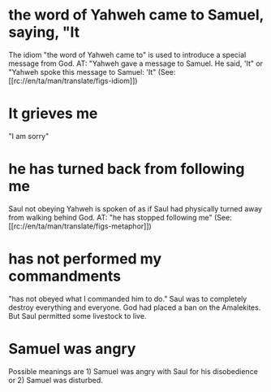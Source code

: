 # the word of Yahweh came to Samuel, saying, "It

The idiom "the word of Yahweh came to" is used to introduce a special message from God. AT: "Yahweh gave a message to Samuel. He said, 'It" or "Yahweh spoke this message to Samuel: 'It" (See: [[rc://en/ta/man/translate/figs-idiom]])

# It grieves me

"I am sorry"

# he has turned back from following me

Saul not obeying Yahweh is spoken of as if Saul had physically turned away from walking behind God. AT: "he has stopped following me" (See: [[rc://en/ta/man/translate/figs-metaphor]])

# has not performed my commandments

"has not obeyed what I commanded him to do." Saul was to completely destroy everything and everyone. God had placed a ban on the Amalekites. But Saul permitted some livestock to live.

# Samuel was angry

Possible meanings are 1) Samuel was angry with Saul for his disobedience or 2) Samuel was disturbed.

